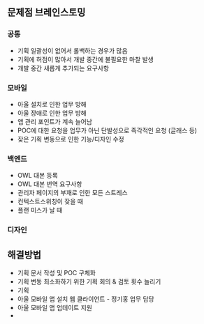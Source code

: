 ## 문제점 브레인스토밍
### 공통
- 기획 일괄성이 없어서 롤백하는 경우가 많음
- 기획에 허점이 많아서 개발 중간에 불필요한 마찰 발생
- 개발 중간 새롭게 추가되는 요구사항

### 모바일
- 아울 설치로 인한 업무 방해
- 아울 장애로 인한 업무 방해
- 앱 관리 포인트가 계속 늘어남
- POC에 대한 요청을 업무가 아닌 단발성으로 즉각적인 요청 (글래스 등)
- 잦은 기획 변동으로 인한 기능/디자인 수정

### 백엔드
- OWL 대본 등록
- OWL 대본 번역 요구사항
- 관리자 페이지의 부재로 인한 모든 스트레스
- 컨텍스트스위칭이 잦을 때
- 플랜 미스가 날 때

### 디자인

## 해결방법
- 기획 문서 작성 및 POC 구체화
- 기획 변동 최소화하기 위한 기획 회의 & 검토 횟수 늘리기
- 기획 
- 아울 모바일 앱 설치 웹 클라이언트 - 정기홍 업무 담당
- 아울 모바일 앱 업데이트 지원
- 
